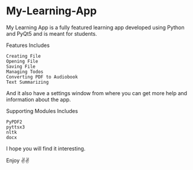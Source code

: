 # My-Learning-App

My Learning App is a fully featured learning app developed using Python and PyQt5 and is meant for students. 

Features Includes

`Creating File`</br>
`Opening File`</br>
`Saving File`</br>
`Managing Todos`</br>
`Converting PDF to Audiobook`</br>
`Text Summarizing`</br>

And it also have  a settings window from where you can get more help and information about the app.

Supporting Modules Includes

`PyPDF2`</br>
`pyttsx3`</br>
`nltk`</br> 
`docx`

I hope you will find it interesting.

Enjoy ✌✌
